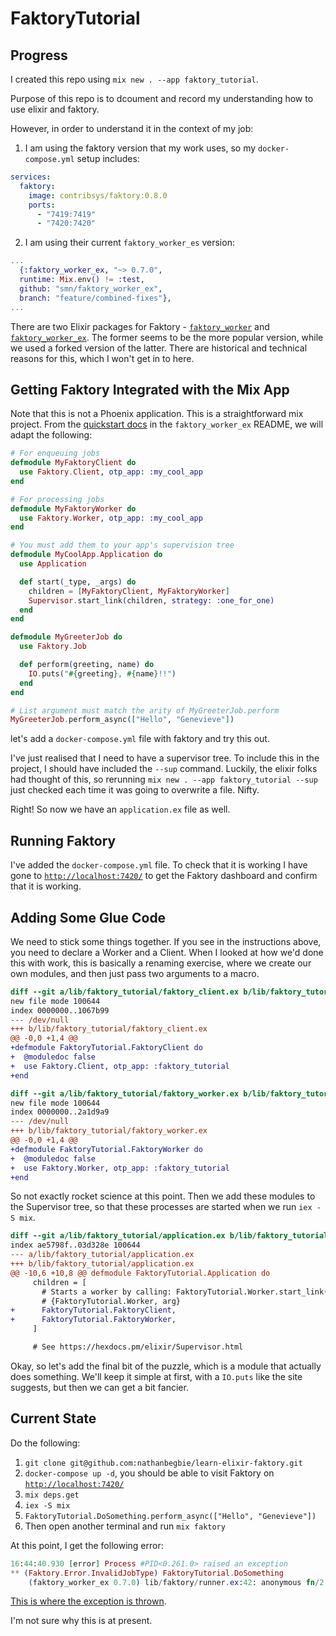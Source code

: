 # FaktoryTutorial

## Progress

I created this repo using `mix new . --app faktory_tutorial`.

Purpose of this repo is to dcoument and record my understanding how to use elixir and faktory.

However, in order to understand it in the context of my job:

1. I am using the faktory version that my work uses, so my `docker-compose.yml` setup includes:

```yml
services:
  faktory:
    image: contribsys/faktory:0.8.0
    ports:
      - "7419:7419"
      - "7420:7420"
```

2. I am using their current `faktory_worker_es` version:

```elixir
...
  {:faktory_worker_ex, "~> 0.7.0",
  runtime: Mix.env() != :test,
  github: "smn/faktory_worker_ex",
  branch: "feature/combined-fixes"},
...
```

There are two Elixir packages for Faktory - [`faktory_worker`](https://github.com/seated/faktory_worker) and [`faktory_worker_ex`](https://github.com/cjbottaro/faktory_worker_ex).
The former seems to be the more popular version, while we used a forked version of the latter.
There are historical and technical reasons for this, which I won't get in to here.

## Getting Faktory Integrated with the Mix App

Note that this is not a Phoenix application. This is a straightforward mix project.
From the [quickstart docs](https://github.com/smn/faktory_worker_ex/tree/feature/combined-fixes#quickstart) in the `faktory_worker_ex` README, we will adapt the following:

```elixir
# For enqueuing jobs
defmodule MyFaktoryClient do
  use Faktory.Client, otp_app: :my_cool_app
end

# For processing jobs
defmodule MyFaktoryWorker do
  use Faktory.Worker, otp_app: :my_cool_app
end

# You must add them to your app's supervision tree
defmodule MyCoolApp.Application do
  use Application

  def start(_type, _args) do
    children = [MyFaktoryClient, MyFaktoryWorker]
    Supervisor.start_link(children, strategy: :one_for_one)
  end
end

defmodule MyGreeterJob do
  use Faktory.Job

  def perform(greeting, name) do
    IO.puts("#{greeting}, #{name}!!")
  end
end

# List argument must match the arity of MyGreeterJob.perform
MyGreeterJob.perform_async(["Hello", "Genevieve"])
```

let's add a `docker-compose.yml` file with faktory and try this out.

I've just realised that I need to have a supervisor tree. To include this in the project,
I should have included the `--sup` command. Luckily, the elixir folks had thought
of this, so rerunning `mix new . --app faktory_tutorial --sup` just checked each time
it was going to overwrite a file. Nifty.

Right! So now we have an `application.ex` file as well.

## Running Faktory

I've added the `docker-compose.yml` file. To check that it is working
I have gone to [`http://localhost:7420/`](http://localhost:7420/) to
get the Faktory dashboard and confirm that it is working.

## Adding Some Glue Code

We need to stick some things together. If you see in the instructions above,
you need to declare a Worker and a Client. When I looked at how we'd done this
with work, this is basically a renaming exercise, where we create our own
modules, and then just pass two arguments to a macro.

```diff
diff --git a/lib/faktory_tutorial/faktory_client.ex b/lib/faktory_tutorial/faktory_client.ex
new file mode 100644
index 0000000..1067b99
--- /dev/null
+++ b/lib/faktory_tutorial/faktory_client.ex
@@ -0,0 +1,4 @@
+defmodule FaktoryTutorial.FaktoryClient do
+  @moduledoc false
+  use Faktory.Client, otp_app: :faktory_tutorial
+end
```

```diff
diff --git a/lib/faktory_tutorial/faktory_worker.ex b/lib/faktory_tutorial/faktory_worker.ex
new file mode 100644
index 0000000..2a1d9a9
--- /dev/null
+++ b/lib/faktory_tutorial/faktory_worker.ex
@@ -0,0 +1,4 @@
+defmodule FaktoryTutorial.FaktoryWorker do
+  @moduledoc false
+  use Faktory.Worker, otp_app: :faktory_tutorial
+end
```

So not exactly rocket science at this point. Then we add these
modules to the Supervisor tree, so that these processes are started
when we run `iex -S mix`.

```diff
diff --git a/lib/faktory_tutorial/application.ex b/lib/faktory_tutorial/application.ex
index ae5798f..03d328e 100644
--- a/lib/faktory_tutorial/application.ex
+++ b/lib/faktory_tutorial/application.ex
@@ -10,6 +10,8 @@ defmodule FaktoryTutorial.Application do
     children = [
       # Starts a worker by calling: FaktoryTutorial.Worker.start_link(arg)
       # {FaktoryTutorial.Worker, arg}
+      FaktoryTutorial.FaktoryClient,
+      FaktoryTutorial.FaktoryWorker,
     ]

     # See https://hexdocs.pm/elixir/Supervisor.html
```

Okay, so let's add the final bit of the puzzle, which is a module that actually does something. We'll keep it simple at first, with a `IO.puts`
like the site suggests, but then we can get a bit fancier.

## Current State

Do the following:

1. `git clone git@github.com:nathanbegbie/learn-elixir-faktory.git`
1. `docker-compose up -d`, you should be able to visit Faktory on [`http://localhost:7420/`](http://localhost:7420/)
1. `mix deps.get`
1. `iex -S mix`
1. `FaktoryTutorial.DoSomething.perform_async(["Hello", "Genevieve"])`
1. Then open another terminal and run `mix faktory`

At this point, I get the following error:

```elixir
16:44:40.930 [error] Process #PID<0.261.0> raised an exception
** (Faktory.Error.InvalidJobType) FaktoryTutorial.DoSomething
    (faktory_worker_ex 0.7.0) lib/faktory/runner.ex:42: anonymous fn/2 in Faktory.Runner.handle_events/3
```

[This is where the exception is thrown](https://github.com/smn/faktory_worker_ex/blob/feature/combined-fixes/lib/faktory/runner.ex#L39-L45).

I'm not sure why this is at present.
